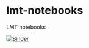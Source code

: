 # lmt-notebooks
LMT notebooks

[![Binder](https://mybinder.org/badge_logo.svg)](https://mybinder.org/v2/gh/climatemodeling/lmt-notebooks/master)
